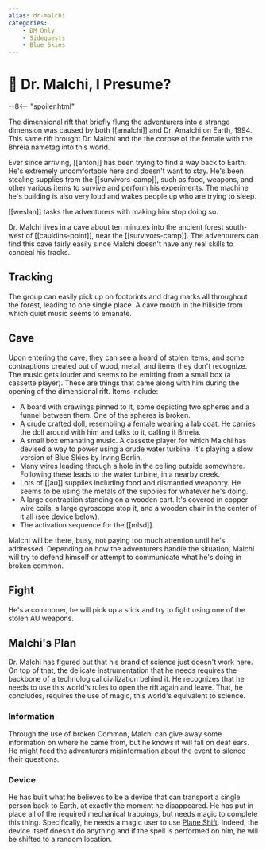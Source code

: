 ```yaml
---
alias: dr-malchi
categories:
    - DM Only
    - Sidequests
    - Blue Skies
---
```

# 🔐 Dr. Malchi, I Presume?

--8<-- "spoiler.html"

The dimensional rift that briefly flung the adventurers into a strange dimension was  caused by both [[amalchi]] and Dr. Amalchi on Earth, 1994. This same rift brought Dr. Malchi and the the corpse of the female with the Bhreia nametag into this world.

Ever since arriving, [[anton]] has been trying to find a way back to Earth. He's extremely uncomfortable here and doesn't want to stay. He's been stealing supplies from the [[survivors-camp]], such as food, weapons, and other various items to survive and perform his experiments. The machine he's building is also very loud and wakes people up who are trying to sleep.

[[weslan]] tasks the adventurers with making him stop doing so.

Dr. Malchi lives in a cave about ten minutes into the ancient forest south-west of [[cauldins-point]], near the [[survivors-camp]]. The adventurers can find this cave fairly easily since Malchi doesn't have any real skills to conceal his tracks.

## Tracking

The group can easily pick up on footprints and drag marks all throughout the forest, leading to one single place. A cave mouth in the hillside from which quiet music seems to emanate.

## Cave

Upon entering the cave, they can see a hoard of stolen items, and some contraptions created out of wood, metal, and items they don't recognize. The music gets louder and seems to be emitting from a small box (a cassette player). These are things that came along with him during the opening of the dimensional rift. Items include:

- A board with drawings pinned to it, some depicting two spheres and a funnel between them. One of the spheres is broken.
- A crude crafted doll, resembling a female wearing a lab coat. He carries the doll around with him and talks to it, calling it Bhreia.
- A small box emanating music. A cassette player for which Malchi has devised a way to power using a crude water turbine. It's playing a slow version of Blue Skies by Irving Berlin.
- Many wires leading through a hole in the ceiling outside somewhere. Following these leads to the water turbine, in a nearby creek.
- Lots of [[au]] supplies including food and dismantled weaponry. He seems to be using the metals of the supplies for whatever he's doing.
- A large contraption standing on a wooden cart. It's covered in copper wire coils, a large gyroscope atop it, and a wooden chair in the center of it all (see device below).
- The activation sequence for the [[mlsd]].

Malchi will be there, busy, not paying too much attention until he's addressed. Depending on how the adventurers handle the situation, Malchi will try to defend himself or attempt to communicate what he's doing in broken common.

## Fight

He's a commoner, he will pick up a stick and try to fight using one of the stolen AU weapons.

## Malchi's Plan

Dr. Malchi has figured out that his brand of science just doesn't work here. On top of that, the delicate instrumentation that he needs requires the backbone of a technological civilization behind it. He recognizes that he needs to use this world's rules to open the rift again and leave. That, he concludes, requires the use of magic, this world's equivalent to science.

### Information

Through the use of broken Common, Malchi can give away some information on where he came from, but he knows it will fall on deaf ears. He might feed the adventurers misinformation about the event to silence their questions.

### Device

He has built what he believes to be a device that can transport a single person back to Earth, at exactly the moment he disappeared. He has put in place all of the required mechanical trappings, but needs magic to complete this thing. Specifically, he needs a magic user to use [Plane Shift](https://www.dndbeyond.com/spells/plane-shift). Indeed, the device itself doesn't do anything and if the spell is performed on him, he will be shifted to a random location.
